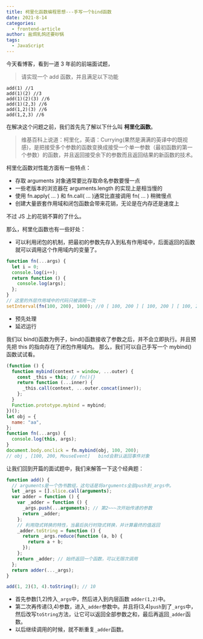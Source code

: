 ```yaml
---
title: 柯里化函数编程思想---手写一个bind函数
date: 2021-8-14
categories:
  - frontend-article
author: 盐焗乳鸽还要砂锅
tags:
  - JavaScript
---
```


今天看博客，看到一道 3 年前的前端面试题，

> 请实现一个 add 函数，并且满足以下功能

```
add(1) //1
add(1)(2) //3
add(1)(2)(3) //6
add(1)(2,3) //6
add(1,2)(3) //6
add(1,2,3) //6
```

在解决这个问题之前，我们首先先了解以下什么叫 **柯里化函数**。

> 维基百科上说道：柯里化，英语：Currying(果然是满满的英译中的既视感)，是把接受多个参数的函数变换成接受一个单一参数（最初函数的第一个参数）的函数，并且返回接受余下的参数而且返回结果的新函数的技术。

柯里化函数对性能方面有一些特点：

- 存取 arguments 对象通常要比存取命名参数要慢一点
- 一些老版本的浏览器在 arguments.length 的实现上是相当慢的
- 使用 fn.apply( … ) 和 fn.call( … )通常比直接调用 fn( … ) 稍微慢点
- 创建大量嵌套作用域和闭包函数会带来花销，无论是在内存还是速度上

不过 JS 上的花销不算的了什么。

那么，柯里化函数也有一些好处：

- 可以利用闭包的机制，把最初的参数先存入到私有作用域中，后面返回的函数就可以调用这个作用域内的变量了。

```js
function fn(...args) {
  let i = 0;
  console.log(i++);
  return function () {
    console.log(args);
  };
}
// 这里的外层作用域中的代码只被调用一次
setInterval(fn(100, 200), 1000); //0 [ 100, 200 ] [ 100, 200 ] [ 100, 200 ]
```

- 预先处理
- 延迟运行

我们以 bind()函数为例子，bind()函数接收了参数之后，并不会立即执行。并且预先把 this 的指向存在了闭包作用域内。
那么，我们可以自己手写一个 mybind()函数试试看。

```js
(function () {
  function mybind(context = window, ...outer) {
    const _this = this; // fn(){}
    return function (...inner) {
      _this.call(context, ...outer.concat(inner));
    };
  }
  Function.prototype.mybind = mybind;
})();
let obj = {
  name: "aa",
};
function fn(...args) {
  console.log(this, args);
}
document.body.onclick = fn.mybind(obj, 100, 200);
// obj , [100, 200, MouseEvent]   bind会默认返回事件对象
```

让我们回到开篇的面试题中，我们来解答一下这个经典题：

```js
function add() {
  // arguments是一个伪书数组，这句话是将arguments全部push到_args中。
  let _args = [].slice.call(arguments);
  var adder = function () {
    var _adder = function () {
      _args.push(...arguments); // 第2~~~次开始传递的参数
      return _adder;
    };
    // 利用隐式转换的特性，当最后执行时隐式转换，并计算最终的值返回
    _adder.toString = function () {
      return _args.reduce(function (a, b) {
        return a + b;
      });
    };
    return _adder; // 始终返回一个函数，可以无限次调用
  };
  return adder(..._args);
}

add(1, 2)(3, 4).toString(); // 10
```

- 首先参数[1,2]传入`_args`中，然后进入到内层函数 `adder(1,2)`中。
- 第二次再传递(3,4)参数，进入`_adder`参数中。并且将(3,4)`push`到了`_args`中，然后改写`toString`方法，让它可以返回全部参数之和，最后再返回`_adder`函数。
- 以后继续调用的时候，就不断重复`_adder`函数。
